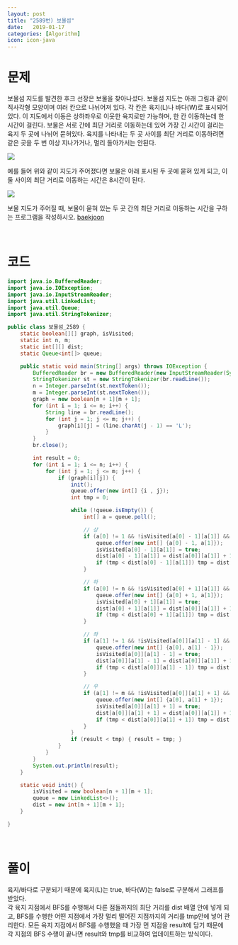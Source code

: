 ```yaml
---
layout: post
title: "2589번) 보물섬"
date:   2019-01-17
categories: [Algorithm]
icon: icon-java
---
```


# 문제
보물섬 지도를 발견한 후크 선장은 보물을 찾아나섰다. 보물섬 지도는 아래 그림과 같이 직사각형 모양이며 여러 칸으로 나뉘어져 있다. 각 칸은 육지(L)나 바다(W)로 표시되어 있다. 이 지도에서 이동은 상하좌우로 이웃한 육지로만 가능하며, 한 칸 이동하는데 한 시간이 걸린다. 보물은 서로 간에 최단 거리로 이동하는데 있어 가장 긴 시간이 걸리는 육지 두 곳에 나뉘어 묻혀있다. 육지를 나타내는 두 곳 사이를 최단 거리로 이동하려면 같은 곳을 두 번 이상 지나가거나, 멀리 돌아가서는 안된다.

![](https://www.acmicpc.net/upload/images/c1bYIsKpI6m317EAx.jpg)

예를 들어 위와 같이 지도가 주어졌다면 보물은 아래 표시된 두 곳에 묻혀 있게 되고, 이 둘 사이의 최단 거리로 이동하는 시간은 8시간이 된다.

![](https://www.acmicpc.net/upload/images/XqDkWCRUWbzZ.jpg)

보물 지도가 주어질 때, 보물이 묻혀 있는 두 곳 간의 최단 거리로 이동하는 시간을 구하는 프로그램을 작성하시오. [baekjoon](https://www.acmicpc.net/problem/2589)

<br>

# 코드
```java
import java.io.BufferedReader;
import java.io.IOException;
import java.io.InputStreamReader;
import java.util.LinkedList;
import java.util.Queue;
import java.util.StringTokenizer;

public class 보물섬_2589 {
    static boolean[][] graph, isVisited;
    static int n, m;
    static int[][] dist;
    static Queue<int[]> queue;

    public static void main(String[] args) throws IOException {
        BufferedReader br = new BufferedReader(new InputStreamReader(System.in));
        StringTokenizer st = new StringTokenizer(br.readLine());
        n = Integer.parseInt(st.nextToken());
        m = Integer.parseInt(st.nextToken());
        graph = new boolean[n + 1][m + 1];
        for (int i = 1; i <= n; i++) {
            String line = br.readLine();
            for (int j = 1; j <= m; j++) {
                graph[i][j] = (line.charAt(j - 1) == 'L');
            }
        }
        br.close();

        int result = 0;
        for (int i = 1; i <= n; i++) {
            for (int j = 1; j <= m; j++) {
                if (graph[i][j]) {
                    init();
                    queue.offer(new int[] {i , j});
                    int tmp = 0;

                    while (!queue.isEmpty()) {
                        int[] a = queue.poll();

                        // 상
                        if (a[0] != 1 && !isVisited[a[0] - 1][a[1]] && graph[a[0] - 1][a[1]]) {
                            queue.offer(new int[] {a[0] - 1, a[1]});
                            isVisited[a[0] - 1][a[1]] = true;
                            dist[a[0] - 1][a[1]] = dist[a[0]][a[1]] + 1;
                            if (tmp < dist[a[0] - 1][a[1]]) tmp = dist[a[0] - 1][a[1]];
                        }

                        // 하
                        if (a[0] != n && !isVisited[a[0] + 1][a[1]] && graph[a[0] + 1][a[1]]) {
                            queue.offer(new int[] {a[0] + 1, a[1]});
                            isVisited[a[0] + 1][a[1]] = true;
                            dist[a[0] + 1][a[1]] = dist[a[0]][a[1]] + 1;
                            if (tmp < dist[a[0] + 1][a[1]]) tmp = dist[a[0] + 1][a[1]];
                        }

                        // 좌
                        if (a[1] != 1 && !isVisited[a[0]][a[1] - 1] && graph[a[0]][a[1] - 1]) {
                            queue.offer(new int[] {a[0], a[1] - 1});
                            isVisited[a[0]][a[1] - 1] = true;
                            dist[a[0]][a[1] - 1] = dist[a[0]][a[1]] + 1;
                            if (tmp < dist[a[0]][a[1] - 1]) tmp = dist[a[0]][a[1] - 1];
                        }

                        // 우
                        if (a[1] != m && !isVisited[a[0]][a[1] + 1] && graph[a[0]][a[1] + 1]) {
                            queue.offer(new int[] {a[0], a[1] + 1});
                            isVisited[a[0]][a[1] + 1] = true;
                            dist[a[0]][a[1] + 1] = dist[a[0]][a[1]] + 1;
                            if (tmp < dist[a[0]][a[1] + 1]) tmp = dist[a[0]][a[1] + 1];
                        }
                    }
                    if (result < tmp) { result = tmp; }
                }
            }
        }
        System.out.println(result);
    }

    static void init() {
        isVisited = new boolean[n + 1][m + 1];
        queue = new LinkedList<>();
        dist = new int[n + 1][m + 1];
    }

}
```

<br>

# 풀이
육지/바다로 구분되기 때문에 육지(L)는 true, 바다(W)는 false로 구분해서 그래프를 받았다.  
각 육지 지점에서 BFS를 수행해서 다른 점들까지의 최단 거리를 dist 배열 안에 넣게 되고, BFS를 수행한 어떤 지점에서 가장 멀리 떨어진 지점까지의 거리를 tmp안에 넣어 관리한다. 모든 육지 지점에서 BFS를 수행했을 때 가장 먼 지점을 result에 담기 때문에 각 지점의 BFS 수행이 끝나면 result와 tmp를 비교하여 업데이트하는 방식이다.
